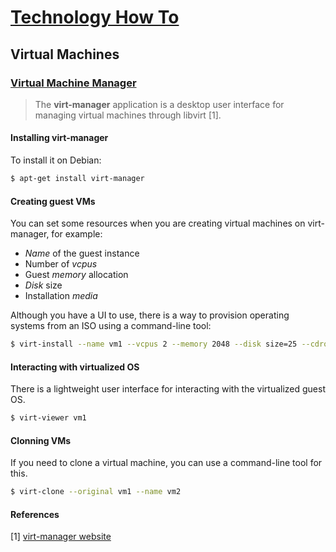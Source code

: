 # [Technology How To](/readme.md)

## Virtual Machines

### [Virtual Machine Manager](/virt-manager.md)

> The **virt-manager** application is a desktop user interface for managing virtual machines through libvirt [1].

#### Installing virt-manager

To install it on Debian:

```sh
$ apt-get install virt-manager
```

#### Creating guest VMs

You can set some resources when you are creating virtual machines on virt-manager, for example:

- *Name* of the guest instance
- Number of *vcpus*
- Guest *memory* allocation
- *Disk* size
- Installation *media*

Although you have a UI to use, there is a way to provision operating systems from an ISO using a command-line tool:

```sh
$ virt-install --name vm1 --vcpus 2 --memory 2048 --disk size=25 --cdrom /home/iso/your-favorite-distro.iso
```

#### Interacting with virtualized OS

There is a lightweight user interface for interacting with the virtualized guest OS.

```sh
$ virt-viewer vm1
```

#### Clonning VMs

If you need to clone a virtual machine, you can use a command-line tool for this.

```sh
$ virt-clone --original vm1 --name vm2
```

#### References

[1] [virt-manager website](https://virt-manager.org/)
